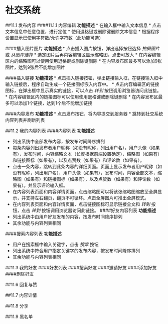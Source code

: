 # 社交系统

##11.1 发布内容
####11.1.1 内容编辑
**功能描述**
	* 在输入框中输入文本信息
	* 点击文本信息中任意位置，进行定位
	* 使用退格键或删除键删除文本信息
	* 根据程序设置显示已使用字符数/允许字符数（此功能可选）
	
####插入图片图片
**功能描述**
	* 点击插入图片按钮，弹出选择按钮选择 _拍摄图片_ 或 _从图库选择_
	* 选定图片后再内容编辑区显示缩略图，点击可放大
	* 在内容编辑区内的缩略图可以使用使用退格键或删除键删除
	* 在内容发布区最多可以添加9张图片，达到9张后不能增加图片
	
####插入链接
**功能描述**
	* 点击插入链接按钮，弹出链接输入框，在链接输入框中输入链接后，程序自动生成一个链接图标嵌入内容中。
	* 点击内容编辑区的链接图标，在弹出框中显示真实的链接，可以点击 _转到_ 按钮调用浏览器访问此链接。
	* 在内容编辑区内的链接图标可以使用使用退格键或删除键删除
	* 在内容发布区最多可以添加1个链接，达到1个后不能增加链接
	
####内容发布
**功能描述**
	* 点击发布按钮，将内容提交到服务器
	* 跳转到社交系统内容列表并刷新列表

##11.2 我的内容列表
####内容列表
**功能描述**
* 列出系统中全部发布内容，按发布时间降序排列
* 每条内容列出发布者用户昵称（如没有昵称，列出用户名），用户头像（如果有），发布时间，内容缩略文本（长度根据前端设置确定），缩略图（如果有）和链接图标（如果有），以及点赞数（如果有）和评论数（如果有）。
* 点击一条内容，跳转到此条内容的详细页面。页面上显示发布者用户昵称（如没有昵称，列出用户名），用户头像（如果有），发布时间，内容全部文本，缩略图（如果有）和链接图标（如果有），以及点赞数（如果有）和评论数（如果有）。并显示评论输入框。
* 在内容列表页面和内容详情页面，点击缩略图可以将该张缩略图缩放至全屏显示，并支持左右翻页，翻页不可循环。点击全屏图片可推出全屏模式。
* 在内容列表页面和内容详情页面，点击链接图标可显示链接全文和 _转到_ 按钮，点击 _转到_ 按钮调用浏览器访问此链接。
####好友内容列表
**功能描述**
* 列出系统中由用户好友发布的内容，按发布时间降序排列
* 其余功能与内容列表相同

####搜索内容列表
**功能描述**
* 用户在搜索框中输入关键字，点击 _搜索_ 按钮
* 列出系统中符合用户指定关键字的发布内容，按发布时间降序排列
* 其余功能与内容列表相同

##11.3 我的好友
####好友列表
####搜索好友
####邀请好友
####添加好友
####删除好友

##11.6 回复与赞

##11.7 内容详情

##11.8 分享

##11.9 黑名单



